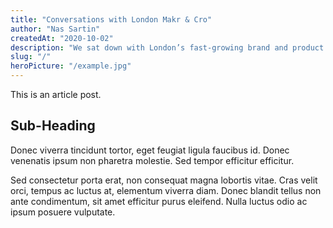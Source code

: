 ```yaml
---
title: "Conversations with London Makr & Cro"
author: "Nas Sartin"
createdAt: "2020-10-02"
description: "We sat down with London’s fast-growing brand and product design studio, Makr & Co. to find out how they’ve used Untitled UI to 2x their..."
slug: "/"
heroPicture: "/example.jpg"
---
```


This is an article post.

## Sub-Heading

Donec viverra tincidunt tortor, eget feugiat ligula faucibus id. Donec venenatis ipsum non pharetra molestie. Sed tempor efficitur efficitur.

Sed consectetur porta erat, non consequat magna lobortis vitae. Cras velit orci, tempus ac luctus at, elementum viverra diam. Donec blandit tellus non ante condimentum, sit amet efficitur purus eleifend. Nulla luctus odio ac ipsum posuere vulputate.
